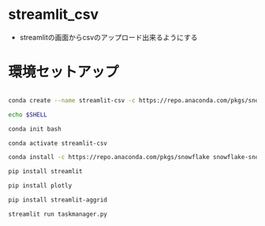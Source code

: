 # streamlit_csv

- streamlitの画面からcsvのアップロード出来るようにする

# 環境セットアップ

``` bash

conda create --name streamlit-csv -c https://repo.anaconda.com/pkgs/snowflake python=3.8 -y

echo $SHELL

conda init bash

conda activate streamlit-csv

conda install -c https://repo.anaconda.com/pkgs/snowflake snowflake-snowpark-python pandas notebook scikit-learn cachetools

pip install streamlit

pip install plotly

pip install streamlit-aggrid

streamlit run taskmanager.py

```